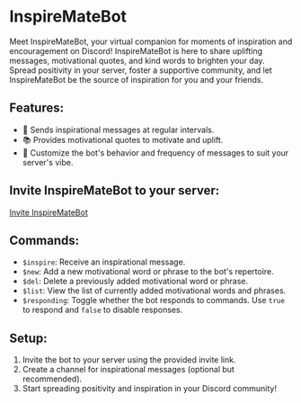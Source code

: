 # InspireMateBot

Meet InspireMateBot, your virtual companion for moments of inspiration and encouragement on Discord! InspireMateBot is here to share uplifting messages, motivational quotes, and kind words to brighten your day. Spread positivity in your server, foster a supportive community, and let InspireMateBot be the source of inspiration for you and your friends.


## Features:
- 🌟 Sends inspirational messages at regular intervals.
- 📚 Provides motivational quotes to motivate and uplift.
- 💬 Customize the bot's behavior and frequency of messages to suit your server's vibe.

## Invite InspireMateBot to your server:
[Invite InspireMateBot](https://discord.com/api/oauth2/authorize?client_id=1196070739502178355&permissions=137439439936&scope=bot)

## Commands:
- `$inspire`: Receive an inspirational message.
- `$new`: Add a new motivational word or phrase to the bot's repertoire.
- `$del`: Delete a previously added motivational word or phrase.
- `$list`: View the list of currently added motivational words and phrases.
- `$responding`: Toggle whether the bot responds to commands. Use `true` to respond and `false` to disable responses.

## Setup:
1. Invite the bot to your server using the provided invite link.
2. Create a channel for inspirational messages (optional but recommended).
3. Start spreading positivity and inspiration in your Discord community!

